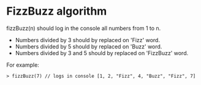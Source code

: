 # FizzBuzz algorithm

fizzBuzz(n) should log in the console all numbers from 1 to n.

- Numbers divided by 3 should by replaced on 'Fizz' word.
- Numbers divided by 5 should by replaced on 'Buzz' word.
- Numbers divided by 3 and 5 should by replaced on 'FizzBuzz' word.

For example:

```
> fizzBuzz(7) // logs in console [1, 2, "Fizz", 4, "Buzz", "Fizz", 7]
```
